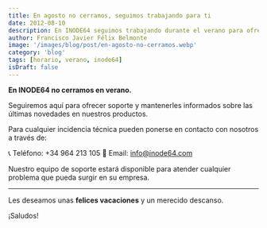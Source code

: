 ```yaml
---
title: En agosto no cerramos, seguimos trabajando para ti
date: 2012-08-10
description: En INODE64 seguimos trabajando durante el verano para ofrecer soporte y mantener informados a nuestros clientes sobre las últimas novedades en nuestros productos y servicios.
author: Francisco Javier Félix Belmonte
image: '/images/blog/post/en-agosto-no-cerramos.webp'
category: 'blog'
tags: [horario, verano, inode64]
isDraft: false
---
```


**En INODE64 no cerramos en verano.**

Seguiremos aquí para ofrecer soporte y mantenerles informados sobre las últimas novedades en nuestros productos.

Para cualquier incidencia técnica pueden ponerse en contacto con nosotros a través de:

📞 Teléfono: +34 964 213 105
📧 Email: [info@inode64.com](mailto:info@inode64.com)

Nuestro equipo de soporte estará disponible para atender cualquier problema que pueda surgir en su empresa.

---

Les deseamos unas **felices vacaciones** y un merecido descanso.

¡Saludos!
